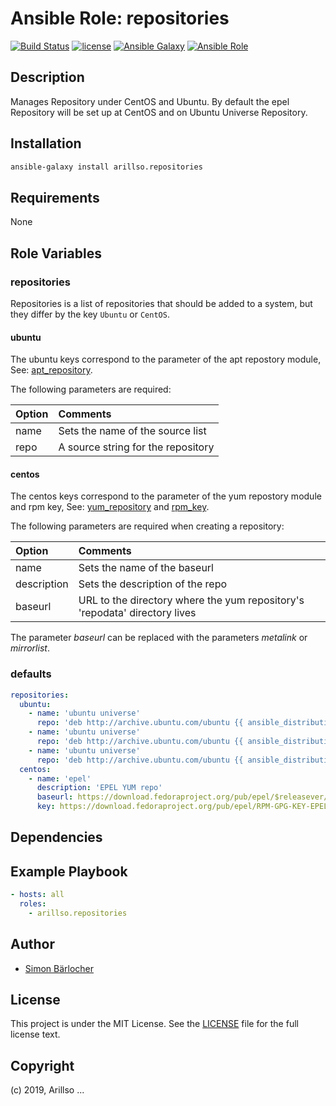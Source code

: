 # Ansible Role: repositories

[![Build Status](https://img.shields.io/travis/arillso/ansible.repositories.svg?branch=master&style=popout-square)](https://travis-ci.org/arillso/ansible.repositories) [![license](https://img.shields.io/github/license/mashape/apistatus.svg?style=popout-square)](https://sbaerlo.ch/licence) [![Ansible Galaxy](https://img.shields.io/badge/ansible--galaxy-repositories-blue.svg?style=popout-square)](https://galaxy.ansible.com/arillso/repositories) [![Ansible Role](https://img.shields.io/ansible/role/d/43266.svg?style=popout-square)](https://galaxy.ansible.com/arillso/repositories)

## Description

Manages Repository under CentOS and Ubuntu. By default the epel Repository will be set up at CentOS and on Ubuntu Universe Repository.

## Installation

```bash
ansible-galaxy install arillso.repositories
```

## Requirements

None

## Role Variables

### repositories

Repositories is a list of repositories that should be added to a system, but they differ by the key `Ubuntu` or `CentOS`.

#### ubuntu

The ubuntu keys correspond to the parameter of the apt repostory module, See: [apt_repository](https://docs.ansible.com/ansible/latest/modules/apt_repository_module.html).

The following parameters are required:

| Option | Comments                           |
| :----- | :--------------------------------- |
| name   | Sets the name of the source list   |
| repo   | A source string for the repository |

#### centos

The centos keys correspond to the parameter of the yum repostory module and rpm key, See: [yum_repository](https://docs.ansible.com/ansible/latest/modules/yum_repository_module.html) and [rpm_key](https://docs.ansible.com/ansible/latest/modules/rpm_key_module.html).

The following parameters are required when creating a repository:

| Option      | Comments                                                                   |
| :---------- | :------------------------------------------------------------------------- |
| name        | Sets the name of the baseurl                                               |
| description | Sets the description of the repo                                           |
| baseurl     | URL to the directory where the yum repository's 'repodata' directory lives |

The parameter *baseurl* can be replaced with the parameters *metalink* or *mirrorlist*.

### defaults

```yml
repositories:
  ubuntu:
    - name: 'ubuntu universe'
      repo: 'deb http://archive.ubuntu.com/ubuntu {{ ansible_distribution_release | lower }} universe'
    - name: 'ubuntu universe'
      repo: 'deb http://archive.ubuntu.com/ubuntu {{ ansible_distribution_release | lower }}-security universe'
    - name: 'ubuntu universe'
      repo: 'deb http://archive.ubuntu.com/ubuntu {{ ansible_distribution_release | lower }}-updates universe'
  centos:
    - name: 'epel'
      description: 'EPEL YUM repo'
      baseurl: https://download.fedoraproject.org/pub/epel/$releasever/$basearch/
      key: https://download.fedoraproject.org/pub/epel/RPM-GPG-KEY-EPEL-7
```

## Dependencies

## Example Playbook

```yml
- hosts: all
  roles:
    - arillso.repositories
```

## Author

- [Simon Bärlocher](https://sbaerlocher.ch)

## License

This project is under the MIT License. See the [LICENSE](https://sbaerlo.ch/licence) file for the full license text.

## Copyright

(c) 2019, Arillso
...
